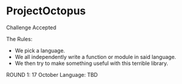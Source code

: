 # ProjectOctopus
Challenge Accepted

The Rules:
- We pick a language.
- We all independently write a function or module in said language.
- We then try to make something useful with this terrible library.

ROUND 1: 17 October
Language: TBD
